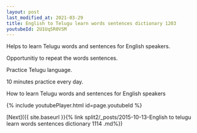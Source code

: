 ```yaml
---
layout: post
last_modified_at: 2021-03-29
title: English to Telugu learn words sentences dictionary 1203 
youtubeId: 2U1Uq5R0VSM
---
```

 
 
Helps to learn Telugu words and sentences for English speakers.

Opportunitiy to repeat the words sentences. 

Practice Telugu language. 
 
10 minutes practice every day. 
 
How to learn Telugu words and sentences for English speakers 
 
{% include youtubePlayer.html id=page.youtubeId %}
 
 
[Next]({{ site.baseurl }}{% link  split2/_posts/2015-10-13-English to telugu learn words sentences dictionary 1114 .md%})
 
